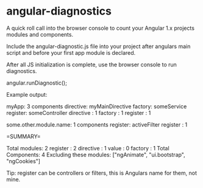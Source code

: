# angular-diagnostics
A quick roll call into the browser console to count your Angular 1.x projects modules and components.

Include the angular-diagnostic.js file into your project after angulars main script and before your first app module is declared. 

After all JS initialization is complete, use the browser console to run diagnostics. 

angular.runDiagnostic();

Example output: 

myApp: 3 components
directive: myMainDirective
factory: someService
register: someController
directive : 1
factory : 1
register : 1


some.other.module.name: 1 components
register: activeFilter
register : 1


=SUMMARY= 

Total modules: 2
register : 2
directive : 1
value : 0
factory : 1
Total Components: 4
Excluding these modules: ["ngAnimate", "ui.bootstrap", "ngCookies"]

Tip: register can be controllers or filters, this is Angulars name for them, not mine.
